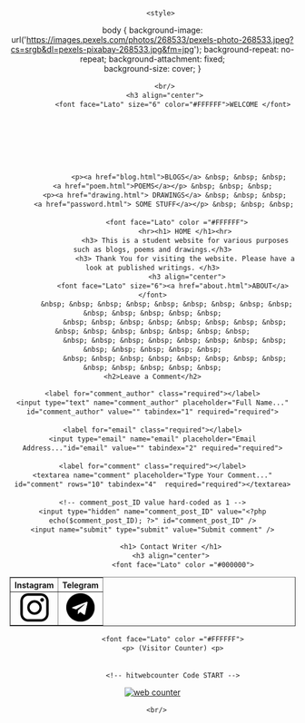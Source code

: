 <html lang="en">
<head>

        <style>
body {
  background-image: url('https://images.pexels.com/photos/268533/pexels-photo-268533.jpeg?cs=srgb&dl=pexels-pixabay-268533.jpg&fm=jpg');
  background-repeat: no-repeat;
  background-attachment: fixed;  
  background-size: cover;
}

</style>
	
</head>

   

<body background="https://images.pexels.com/photos/268533/pexels-photo-268533.jpeg?cs=srgb&dl=pexels-pixabay-268533.jpg&fm=jpg" align="center" >
  
          <br/>
          <h3 align="center">
              <font face="Lato" size="6" color="#FFFFFF">WELCOME </font>
		   


              
                  
                  
		  
                  <p><a href="blog.html">BLOGS</a> &nbsp; &nbsp; &nbsp; 
		  <a href="poem.html">POEMS</a></p> &nbsp; &nbsp; &nbsp; 
		  <p><a href="drawing.html"> DRAWINGS</a> &nbsp; &nbsp; &nbsp;
		  <a href="password.html"> SOME STUFF</a></p> &nbsp; &nbsp; &nbsp; 
		 
			    <font face="Lato" color ="#FFFFFF">
				    <hr><h1> HOME </h1><hr>
				    <h3> This is a student website for various purposes such as blogs, poems and drawings.</h3>
				    <h3> Thank You for visiting the website. Please have a look at published writings. </h3>
				     <h3 align="center">
              <font face="Lato" size="6"><a href="about.html">ABOUT</a></font>
		   &nbsp; &nbsp; &nbsp; &nbsp; &nbsp; &nbsp; &nbsp; &nbsp; &nbsp; &nbsp; &nbsp; &nbsp; &nbsp; &nbsp;
               &nbsp; &nbsp; &nbsp; &nbsp; &nbsp; &nbsp; &nbsp; &nbsp; &nbsp; &nbsp; &nbsp; &nbsp; &nbsp; &nbsp; &nbsp;
               &nbsp; &nbsp; &nbsp; &nbsp; &nbsp; &nbsp; &nbsp; &nbsp; &nbsp; &nbsp; &nbsp; &nbsp; &nbsp;
               &nbsp; &nbsp; &nbsp; &nbsp; &nbsp; &nbsp; &nbsp; &nbsp; &nbsp; &nbsp; &nbsp; &nbsp; &nbsp;
	<h2>Leave a Comment</h2>

  <form action="post_comment.php" method="post" id="commentform">

    <label for="comment_author" class="required"></label>
    <input type="text" name="comment_author" placeholder="Full Name..." id="comment_author" value="" tabindex="1" required="required">

    <label for="email" class="required"></label>
    <input type="email" name="email" placeholder="Email Address..."id="email" value="" tabindex="2" required="required">

    <label for="comment" class="required"></label>
    <textarea name="comment" placeholder="Type Your Comment..." id="comment" rows="10" tabindex="4"  required="required"></textarea>

    <!-- comment_post_ID value hard-coded as 1 -->
    <input type="hidden" name="comment_post_ID" value="<?php echo($comment_post_ID); ?>" id="comment_post_ID" />
    <input name="submit" type="submit" value="Submit comment" />

  </form>

</div>       
	       


				   
			 <h1> Contact Writer </h1>
			 <h3 align="center">
				   <font face="Lato" color ="#000000">
<table border="1" background="transparent">  
<tr>
<th>Instagram </th>
<th >Telegram </th>

 </tr>
<tr>
<td><a href="https://www.instagram.com/steady_dark/"><img src="instagram.png" height="50" width="50"> </a></td>
<td><a href="https://t.me/SteadyDark"> <img src="telegram.png" height="50" width="50"></a></td>
	
</tr>

</table>
					    

              
                 
              <font face="Lato" color ="#FFFFFF">
			  <p> (Visitor Counter) <p>
			 
			 
			  <!-- hitwebcounter Code START -->
<a href="https://www.hitwebcounter.com" target="_blank">
<img src="https://hitwebcounter.com/counter/counter.php?page=8021325&style=0010&nbdigits=5&type=ip&initCount=0" title="Free Counter" Alt="web counter"   border="0" /></a>      


                  
              
         
      <br/>

          
     
